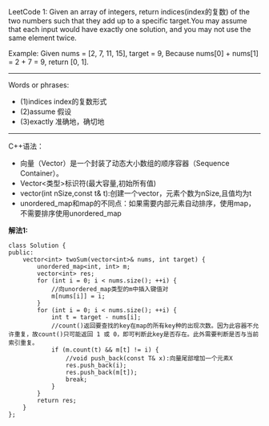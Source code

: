 LeetCode 1:
Given an array of integers, return indices(index的复数) of the two numbers such that they add up to a specific target.You may assume that each input would have exactly one solution, and you may not use the same element twice.

Example:
    Given nums = [2, 7, 11, 15], target = 9,
    Because nums[0] + nums[1] = 2 + 7 = 9,
    return [0, 1].
***
Words or phrases:

* (1)indices   index的复数形式
* (2)assume    假设
* (3)exactly   准确地，确切地
***

C++语法：

* 向量（Vector）是一个封装了动态大小数组的顺序容器（Sequence Container）。
* Vector<类型>标识符(最大容量,初始所有值)
* vector(int nSize,const t& t):创建一个vector，元素个数为nSize,且值均为t
* unordered_map和map的不同点：如果需要内部元素自动排序，使用map，不需要排序使用unordered_map

**解法1:**

```
class Solution {
public:
    vector<int> twoSum(vector<int>& nums, int target) {
        unordered_map<int, int> m;
        vector<int> res;
        for (int i = 0; i < nums.size(); ++i) {
            //向unordered_map类型的m中插入键值对
            m[nums[i]] = i;
        }
        for (int i = 0; i < nums.size(); ++i) {
            int t = target - nums[i];
            //count()返回要查找的key在map的所有key种的出现次数。因为此容器不允许重复，故count()只可能返回 1 或 0，即可判断此key是否存在。此外需要判断是否与当前索引重复。
            if (m.count(t) && m[t] != i) {
                //void push_back(const T& x):向量尾部增加一个元素X
                res.push_back(i);
                res.push_back(m[t]);
                break;
            }
        }
        return res;
    }
};

```
